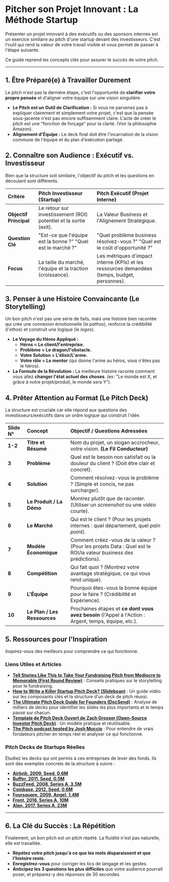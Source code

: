 # Pitcher son Projet Innovant : La Méthode Startup

Présenter un projet innovant à des exécutifs ou des sponsors internes est un exercice similaire au pitch d'une startup devant des investisseurs. C'est l'outil qui rend la valeur de votre travail visible et vous permet de passer à l'étape suivante.

Ce guide reprend les concepts clés pour assurer le succès de votre pitch.

---

## 1. Être Préparé(e) à Travailler Durement

Le pitch n'est pas la dernière étape, c'est l'opportunité de **clarifier votre propre pensée** et d'aligner votre équipe sur une vision singulière.

* **Le Pitch est un Outil de Clarification :** Si vous ne parvenez pas à expliquer clairement et simplement votre projet, c'est que la pensée sous-jacente n'est pas encore suffisamment claire. L'acte de créer le pitch est une "fonction de forçage" pour la clarté. (Voir la philosophie Amazon).
* **Alignement d'Équipe :** Le deck final doit être l'incarnation de la vision commune de l'équipe et du plan d'exécution partagé.

## 2. Connaître son Audience : Exécutif vs. Investisseur

Bien que la structure soit similaire, l'objectif du pitch et les questions en découlant sont différents.

| Critère | Pitch Investisseur (Startup) | Pitch Exécutif (Projet Interne) |
| :--- | :--- | :--- |
| **Objectif Principal** | Le retour sur investissement (ROI) potentiel et la sortie (exit). | La Valeur Business et l'Alignement Stratégique. |
| **Question Clé** | "Est-ce que l'équipe est la bonne ?" "Quel est le marché ?" | "Quel problème business résolvez-vous ?" "Quel est le coût d'opportunité ?" |
| **Focus** | La taille du marché, l'équipe et la traction (croissance). | Les métriques d'impact interne (KPIs) et les ressources demandées (temps, budget, personnes).

## 3. Penser à une Histoire Convaincante (Le Storytelling)

Un bon pitch n'est pas une série de faits, mais une histoire bien racontée qui crée une connexion émotionnelle (le *pathos*), renforce la crédibilité (l'*ethos*) et construit une logique (le *logos*).

* **Le Voyage du Héros Appliqué :**
    * **Héros = Le client/l'entreprise.**
    * **Problème = Le dragon/l'obstacle.**
    * **Votre Solution = L'élixir/L'arme.**
    * **Votre rôle = Le mentor** (qui donne l'arme au héros, vous n'êtes pas le héros).
* **La Formule de la Révolution :** La meilleure histoire raconte comment vous allez **changer l'état actuel des choses**. (ex: "Le monde est X, et grâce à notre projet/produit, le monde sera Y").

## 4. Prêter Attention au Format (Le Pitch Deck)

La structure est cruciale car elle répond aux questions des investisseurs/exécutifs dans un ordre logique qui construit l'idée.

| Slide N° | Concept | Objectif / Questions Adressées |
| :--- | :--- | :--- |
| **1-2** | **Titre et Résumé** | Nom du projet, un slogan accrocheur, votre vision. **(Le Fil Conducteur)** |
| **3** | **Problème** | Quel est le besoin non satisfait ou la douleur du client ? (Doit être clair et concret). |
| **4** | **Solution** | Comment résolvez-vous le problème ? (Simple et concis, ne pas surcharger). |
| **5** | **Le Produit / La Démo** | Montrez plutôt que de raconter. (Utiliser un *screenshot* ou une *vidéo* courte). |
| **6** | **Le Marché** | Qui est le client ? (Pour les projets internes : quel département, quel *pain point*). |
| **7** | **Modèle Économique** | Comment créez-vous de la valeur ? (Pour les projets Data : Quel est le ROI/la valeur business des prédictions). |
| **8** | **Compétition** | Qui fait quoi ? (Montrez votre avantage stratégique, ce qui vous rend unique). |
| **9** | **L'Équipe** | Pourquoi êtes-vous la bonne équipe pour le faire ? (Crédibilité et Expérience). |
| **10** | **Le Plan / Les Ressources** | Prochaines étapes et **ce dont vous avez besoin** (l'Appel à l'Action : Argent, temps, équipe, etc.). |

## 5. Ressources pour l'Inspiration

Inspirez-vous des meilleurs pour comprendre ce qui fonctionne.

### Liens Utiles et Articles

* **[Tell Stories Like This to Take Your Fundraising Pitch from Mediocre to Memorable (First Round Review)](https://review.firstround.com/tell-stories-like-this-to-take-your-fundraising-pitch-from-mediocre-to-memorable/)** : Conseils pratiques sur le storytelling pour le fundraising.
* **[How to Write a Killer Startup Pitch Deck? (Slidebean)](https://youtu.be/VapOhmvC8jk?si=Bcgl4Vvjs_9MnnLd)** : Un guide vidéo sur les composants clés et la structure d'un deck de pitch réussi.
* **[The Ultimate Pitch Deck Guide for Founders (DocSend)](https://docsend.com/blog/the-ultimate-pitch-deck-guide-for-founders/)** : Analyse de milliers de decks pour identifier les slides les plus importants et le temps passé sur chacun.
* **[Template de Pitch Deck Ouvert de Zach Grosser (Open-Source Investor Pitch Deck)](https://www.zachgrosser.com/investor-pitch-deck-template)** : Un modèle pratique et réutilisable.
* **[The Pitch podcast hosted by Josh Muccio](https://gimletmedia.com/shows/the-pitch)** : Pour entendre de vrais fondateurs pitcher en temps réel et analyser ce qui fonctionne.

### Pitch Decks de Startups Réelles

Étudiez les decks qui ont permis à ces entreprises de lever des fonds. Ils sont des exemples concrets de la structure à suivre :

* **[Airbnb, 2009, Seed, 0.6M](https://www.businessinsider.com/airbnb-pitch-deck-that-landed-600k-2015-1?op=1)**
* **[Buffer, 2011, Seed, 0.5M](https://buffer.com/resources/buffer-seed-pitch-deck)**
* **[BuzzFeed, 2008, Series A, 3.5M](https://www.businessinsider.com/buzzfeeds-early-pitch-deck-2016-10?op=1)**
* **[Coinbase, 2012, Seed, 0.6M](https://docsend.com/view/7sfxb3b)**
* **[Foursquare, 2009, Angel, 1.4M](https://www.slideshare.net/mobile/joshuab/foursquare-pitch-deck)**
* **[Front, 2016, Series A, 10M](https://docsend.com/view/s5a3x77)**
* **[Alan, 2017, Series A, 23M](https://blog.alan.com/alan-series-a-pitch-deck/)**

---

## 6. La Clé du Succès : La Répétition

Finalement, un bon pitch est un pitch répété. La fluidité n'est pas naturelle, elle est travaillée.

* **Répétez votre pitch jusqu'à ce que les mots disparaissent et que l'histoire reste.**
* **Enregistrez-vous** pour corriger les tics de langage et les gestes.
* **Anticipez les 3 questions les plus difficiles** que votre audience pourrait poser, et préparez-y des réponses de 30 secondes.